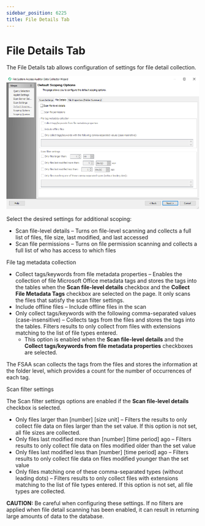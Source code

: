 ```yaml
---
sidebar_position: 6225
title: File Details Tab
---
```


# File Details Tab

The File Details tab allows configuration of settings for file detail collection.

![FSAA Data Collector Wizard Default Scoping Options page File Details tab](../../../../../../../../static/images/AccessAnalyzer_12.0/Content/Resources/Images/EnterpriseAuditor/Admin/DataCollector/FSAA/DefaultScopingOptions/FileDetails.png "FSAA Data Collector Wizard Default Scoping Options page File Details tab")

Select the desired settings for additional scoping:

* Scan file-level details – Turns on file-level scanning and collects a full list of files, file size, last modified, and last accessed
* Scan file permissions – Turns on file permission scanning and collects a full list of who has access to which files

File tag metadata collection

* Collect tags/keywords from file metadata properties – Enables the collection of file Microsoft Office metadata tags and stores the tags into the tables when the **Scan file-level details** checkbox and the **Collect File Metadata Tags** checkbox are selected on the page. It only scans the files that satisfy the scan filter settings.
* Include offline files – Include offline files in the scan
* Only collect tags/keywords with the following comma-separated values (case-insensitive) – Collects tags from the files and stores the tags into the tables. Filters results to only collect from files with extensions matching to the list of file types entered.
  * This option is enabled when the **Scan file-level details** and the **Collect tags/keywords from file metadata properties** checkboxes are selected.

The FSAA scan collects the tags from the files and stores the information at the folder level, which provides a count for the number of occurrences of each tag.

Scan filter settings

The Scan filter settings options are enabled if the **Scan file-level details** checkbox is selected.

* Only files larger than [number] [size unit] – Filters the results to only collect file data on files larger than the set value. If this option is not set, all file sizes are collected.
* Only files last modified more than [number] [time period] ago – Filters results to only collect file data on files modified older than the set value
* Only files last modified less than [number] [time period] ago – Filters results to only collect file data on files modified younger than the set value
* Only files matching one of these comma-separated types (without leading dots) – Filters results to only collect files with extensions matching to the list of file types entered. If this option is not set, all file types are collected.

**CAUTION:** Be careful when configuring these settings. If no filters are applied when file detail scanning has been enabled, it can result in returning large amounts of data to the database.